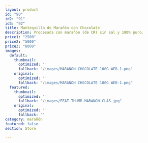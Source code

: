 ```yaml
---
layout: product
id: "90"
id2: "91"
id3: "92"
title: Mantequilla de Marañón con Chocolate
description: Procesada con marañon (de CR) sin sal y 100% puro.
price1: "2500"
price2: "5000"
price3: "8000"
images:
  default:
    thumbnail:
      optimized: ''
      fallback: "/images/MARANON CHOCOLATE 100G WEB-1.png"
    original:
      optimized: ''
      fallback: "/images/MARANON CHOCOLATE 100G WEB-1.png"
  featured:
    thumbnail:
      optimized: ''
      fallback: "/images/FEAT-THUMB-MARANON-CLAS.jpg"
    original:
      optimized: ''
      fallback: ''
category: marañón
featured: false
section: Store

---
```

